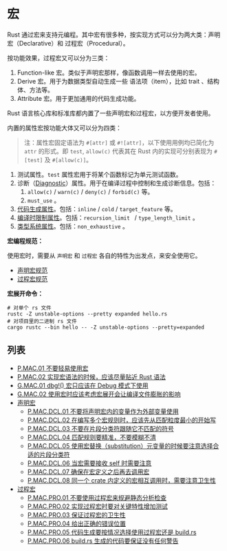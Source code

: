 # 宏

Rust 通过宏来支持元编程。其中宏有很多种，按实现方式可以分为两大类：声明宏（Declarative）和 过程宏（Procedural）。

按功能效果，过程宏又可以分为三类：

1.  Function-like 宏。类似于声明宏那样，像函数调用一样去使用的宏。
2.  Derive 宏。用于为数据类型自动生成一些 语法项（item），比如 trait 、结构体、方法等。
3.  Attribute 宏。用于更加通用的代码生成功能。

Rust 语言核心库和标准库都内置了一些声明宏和过程宏，以方便开发者使用。

内置的属性宏按功能大体又可以分为四类：
> 注：属性宏固定语法为 `#[attr]` 或 `#![attr]`，以下使用用例均已简化为 `attr` 的形式。即 `test`, `allow(c)` 代表其在 Rust 内的实现可分别表现为 `#[test]` 及 `#[allow(c)]`。

1. 测试属性。`test` 属性宏用于将某个函数标记为单元测试函数。
2. 诊断（[Diagnostic](https://doc.rust-lang.org/reference/attributes/diagnostics.html#diagnostic-attributes)）属性。用于在编译过程中控制和生成诊断信息。包括：
   1. `allow(c)` / `warn(c)` / `deny(c)` / `forbid(c)`  等。
   2. `must_use` 。
3. [代码生成属性](https://doc.rust-lang.org/reference/attributes/codegen.html)。包括：`inline` / `cold` / `target_feature` 等。
4. [编译时限制属性](https://doc.rust-lang.org/reference/attributes/limits.html)。包括：`recursion_limit ` / `type_length_limit` 。
5. [类型系统属性](https://doc.rust-lang.org/reference/attributes/type_system.html)。包括：`non_exhaustive` 。

**宏编程规范：**

使用宏时，需要从 `声明宏` 和 `过程宏` 各自的特性为出发点，来安全使用它。

- [声明宏规范](./macros/decl.md)
- [过程宏规范](./macros/proc.md)

**宏展开命令：**

```text
# 对单个 rs 文件
rustc -Z unstable-options --pretty expanded hello.rs
# 对项目里的二进制 rs 文件
cargo rustc --bin hello -- -Z unstable-options --pretty=expanded
```

## 列表

- [P.MAC.01 不要轻易使用宏](./macros/P.MAC.01.md)
- [P.MAC.02 实现宏语法的时候，应该尽量贴近 Rust 语法](./macros/P.MAC.02.md)
- [G.MAC.01 dbg!() 宏只应该在 Debug 模式下使用](./macros/G.MAC.01.md)
- [G.MAC.02 使用宏时应该考虑宏展开会让编译文件膨胀的影响](./macros/G.MAC.02.md)
- [声明宏](./macros/decl.md)
    - [P.MAC.DCL.01 不要将声明宏内的变量作为外部变量使用](./macros/decl/P.MAC.DCL.01.md)
    - [P.MAC.DCL.02 在编写多个宏规则时，应该先从匹配粒度最小的开始写](./macros/decl/P.MAC.DCL.02.md)
    - [P.MAC.DCL.03 不要在片段分类符跟随它不匹配的符号](./macros/decl/P.MAC.DCL.03.md)
    - [P.MAC.DCL.04 匹配规则要精准，不要模糊不清](./macros/decl/P.MAC.DCL.04.md)
    - [P.MAC.DCL.05 使用宏替换（substitution）元变量的时候要注意选择合适的片段分类符](./macros/decl/P.MAC.DCL.05.md)
    - [P.MAC.DCL.06 当宏需要接收 self 时需要注意](./macros/decl/P.MAC.DCL.06.md)
    - [P.MAC.DCL.07 确保在宏定义之后再去调用宏](./macros/decl/P.MAC.DCL.07.md)
    - [P.MAC.DCL.08 同一个 crate 内定义的宏相互调用时，需要注意卫生性](./macros/decl/P.MAC.DCL.08.md)
- [过程宏](./macros/proc.md)
    - [P.MAC.PRO.01 不要使用过程宏来规避静态分析检查](./macros/proc/P.MAC.PRO.01.md)
    - [P.MAC.PRO.02 实现过程宏时要对关键特性增加测试](./macros/proc/P.MAC.PRO.02.md)
    - [P.MAC.PRO.03 保证过程宏的卫生性](./macros/proc/P.MAC.PRO.03.md)
    - [P.MAC.PRO.04 给出正确的错误位置](./macros/proc/P.MAC.PRO.04.md)
    - [P.MAC.PRO.05 代码生成要按情况选择使用过程宏还是 build.rs](./macros/proc/P.MAC.PRO.05.md)
    - [P.MAC.PRO.06 build.rs 生成的代码要保证没有任何警告](./macros/proc/P.MAC.PRO.06.md)